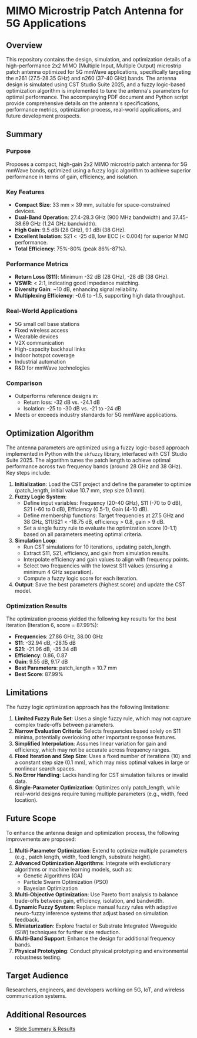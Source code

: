 # MIMO Microstrip Patch Antenna for 5G Applications

## Overview
This repository contains the design, simulation, and optimization details of a high-performance 2x2 MIMO (Multiple Input, Multiple Output) microstrip patch antenna optimized for 5G mmWave applications, specifically targeting the n261 (27.5-28.35 GHz) and n260 (37-40 GHz) bands. The antenna design is simulated using CST Studio Suite 2025, and a fuzzy logic-based optimization algorithm is implemented to tune the antenna's parameters for optimal performance. The accompanying PDF document and Python script provide comprehensive details on the antenna's specifications, performance metrics, optimization process, real-world applications, and future development prospects.

## Summary
### Purpose
Proposes a compact, high-gain 2x2 MIMO microstrip patch antenna for 5G mmWave bands, optimized using a fuzzy logic algorithm to achieve superior performance in terms of gain, efficiency, and isolation.

### Key Features
- **Compact Size**: 33 mm × 39 mm, suitable for space-constrained devices.
- **Dual-Band Operation**: 27.4-28.3 GHz (900 MHz bandwidth) and 37.45-38.69 GHz (1.24 GHz bandwidth).
- **High Gain**: 9.5 dBi (28 GHz), 9.1 dBi (38 GHz).
- **Excellent Isolation**: S21 < -25 dB, low ECC (< 0.004) for superior MIMO performance.
- **Total Efficiency**: 75%-80% (peak 86%-87%).

### Performance Metrics
- **Return Loss (S11)**: Minimum -32 dB (28 GHz), -28 dB (38 GHz).
- **VSWR**: < 2:1, indicating good impedance matching.
- **Diversity Gain**: ~10 dB, enhancing signal reliability.
- **Multiplexing Efficiency**: -0.6 to -1.5, supporting high data throughput.

### Real-World Applications
- 5G small cell base stations
- Fixed wireless access
- Wearable devices
- V2X communication
- High-capacity backhaul links
- Indoor hotspot coverage
- Industrial automation
- R&D for mmWave technologies

### Comparison
- Outperforms reference designs in:
  - Return loss: -32 dB vs. -24.1 dB
  - Isolation: -25 to -30 dB vs. -21 to -24 dB
- Meets or exceeds industry standards for 5G mmWave applications.

## Optimization Algorithm
The antenna parameters are optimized using a fuzzy logic-based approach implemented in Python with the `skfuzzy` library, interfaced with CST Studio Suite 2025. The algorithm tunes the patch length to achieve optimal performance across two frequency bands (around 28 GHz and 38 GHz). Key steps include:

1. **Initialization**: Load the CST project and define the parameter to optimize (patch_length, initial value 10.7 mm, step size 0.1 mm).
2. **Fuzzy Logic System**:
   - Define input variables: Frequency (20-40 GHz), S11 (-70 to 0 dB), S21 (-60 to 0 dB), Efficiency (0.5-1), Gain (4-10 dB).
   - Define membership functions: Target frequencies at 27.5 GHz and 38 GHz, S11/S21 < -18.75 dB, efficiency > 0.8, gain > 9 dB.
   - Set a single fuzzy rule to evaluate the optimization score (0-1.1) based on all parameters meeting optimal criteria.
3. **Simulation Loop**:
   - Run CST simulations for 10 iterations, updating patch_length.
   - Extract S11, S21, efficiency, and gain from simulation results.
   - Interpolate efficiency and gain values to align with frequency points.
   - Select two frequencies with the lowest S11 values (ensuring a minimum 4 GHz separation).
   - Compute a fuzzy logic score for each iteration.
4. **Output**: Save the best parameters (highest score) and update the CST model.

### Optimization Results
The optimization process yielded the following key results for the best iteration (Iteration 6, score = 87.99%):
- **Frequencies**: 27.86 GHz, 38.00 GHz
- **S11**: -32.94 dB, -28.15 dB
- **S21**: -21.96 dB, -35.34 dB
- **Efficiency**: 0.86, 0.87
- **Gain**: 9.55 dB, 9.17 dB
- **Best Parameters**: patch_length = 10.7 mm
- **Best Score**: 87.99%

## Limitations
The fuzzy logic optimization approach has the following limitations:
1. **Limited Fuzzy Rule Set**: Uses a single fuzzy rule, which may not capture complex trade-offs between parameters.
2. **Narrow Evaluation Criteria**: Selects frequencies based solely on S11 minima, potentially overlooking other important response features.
3. **Simplified Interpolation**: Assumes linear variation for gain and efficiency, which may not be accurate across frequency ranges.
4. **Fixed Iteration and Step Size**: Uses a fixed number of iterations (10) and a constant step size (0.1 mm), which may miss optimal values in large or nonlinear search spaces.
5. **No Error Handling**: Lacks handling for CST simulation failures or invalid data.
6. **Single-Parameter Optimization**: Optimizes only patch_length, while real-world designs require tuning multiple parameters (e.g., width, feed location).

## Future Scope
To enhance the antenna design and optimization process, the following improvements are proposed:
1. **Multi-Parameter Optimization**: Extend to optimize multiple parameters (e.g., patch length, width, feed length, substrate height).
2. **Advanced Optimization Algorithms**: Integrate with evolutionary algorithms or machine learning models, such as:
   - Genetic Algorithms (GA)
   - Particle Swarm Optimization (PSO)
   - Bayesian Optimization
3. **Multi-Objective Optimization**: Use Pareto front analysis to balance trade-offs between gain, efficiency, isolation, and bandwidth.
4. **Dynamic Fuzzy System**: Replace manual fuzzy rules with adaptive neuro-fuzzy inference systems that adjust based on simulation feedback.
5. **Miniaturization**: Explore fractal or Substrate Integrated Waveguide (SIW) techniques for further size reduction.
6. **Multi-Band Support**: Enhance the design for additional frequency bands.
7. **Physical Prototyping**: Conduct physical prototyping and environmental robustness testing.

## Target Audience
Researchers, engineers, and developers working on 5G, IoT, and wireless communication systems.

## Additional Resources
- [Slide Summary & Results](https://drive.google.com/file/d/1RGO3bjqWcBas4lBV68njkeY3HrKepcPa/view?usp=sharing)
